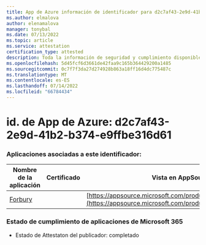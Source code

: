 ```yaml
---
title: App de Azure información de identificador para d2c7af43-2e9d-41b2-b374-e9ffbe316d61
ms.author: elmalova
author: elenamalova
manager: tonybal
ms.date: 07/13/2022
ms.topic: article
ms.service: attestation
certification_type: attested
description: Toda la información de seguridad y cumplimiento disponible para d2c7af43-2e9d-41b2-b374-e9ffbe316d61.
ms.openlocfilehash: 5d45fcf6d3661de42faa9c165b364429200a1485
ms.sourcegitcommit: 0c7f7f3da27d274928b863a18ff16d4dc775487c
ms.translationtype: MT
ms.contentlocale: es-ES
ms.lasthandoff: 07/14/2022
ms.locfileid: "66784434"
---
```

# <a name="azure-app-id-d2c7af43-2e9d-41b2-b374-e9ffbe316d61"></a>id. de App de Azure: d2c7af43-2e9d-41b2-b374-e9ffbe316d61


### <a name="apps-associated-with-this-id"></a>Aplicaciones asociadas a este identificador:
| **Nombre de la aplicación** | **Certificado** | **Vista en AppSource** |
|--------------|---------------|-----------------------|
| [Forbury](../forward/WA200002916.md) |  | [https://appsource.microsoft.com/product/office/WA200002916](https://appsource.microsoft.com/product/office/WA200002916) |

### <a name="microsoft-365-app-compliance-status"></a>Estado de cumplimiento de aplicaciones de Microsoft 365
- Estado de Attestaton del publicador: completado
